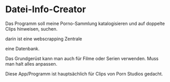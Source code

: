 # Datei-Info-Creator

Das Programm soll meine Porno-Sammlung katalogisieren und auf doppelte Clips hinweisen, suchen.

darin ist eine webscrapping Zentrale

eine Datenbank.

Das Grundgerüst kann man auch für Filme oder Serien verwenden. Muss man halt alles anpassen.

Diese App/Programm ist hauptsächlich für Clips von Porn Studios gedacht. 
